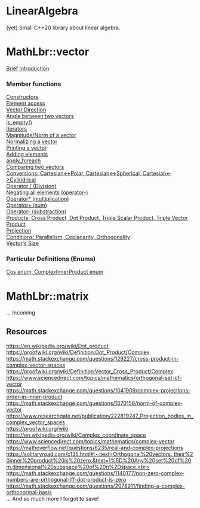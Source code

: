 # LinearAlgebra
(yet) Small C++20 library about linear algebra.

# MathLbr::vector
<a href="https://github.com/SoWeBegin/LinearAlgebra/blob/main/documentation/vector/vector_general.md">Brief Introduction</a></br>
### Member functions
<a href="https://github.com/SoWeBegin/LinearAlgebra/blob/main/documentation/vector/vector_constructors.md">Constructors</a><br>
<a href="https://github.com/SoWeBegin/LinearAlgebra/blob/main/documentation/vector/elementAccess.md">Element access</a><br>
<a href="https://github.com/SoWeBegin/LinearAlgebra/blob/main/documentation/vector/directions.md">Vector Direction</a><br>
<a href="https://github.com/SoWeBegin/LinearAlgebra/blob/main/documentation/vector/angleBetween.md">Angle between two vectors</a><br>
<a href="https://github.com/SoWeBegin/LinearAlgebra/blob/main/documentation/vector/is_empty.md">is_empty()</a><br>
<a href="https://github.com/SoWeBegin/LinearAlgebra/blob/main/documentation/vector/iterators.md">Iterators</a><br>
<a href="https://github.com/SoWeBegin/LinearAlgebra/blob/main/documentation/vector/magnitude.md">Magnitude/Norm of a vector</a><br>
<a href="https://github.com/SoWeBegin/LinearAlgebra/blob/main/documentation/vector/normalize.md">Normalizing a vector</a><br>
<a href="https://github.com/SoWeBegin/LinearAlgebra/blob/main/documentation/vector/operator%3C%3C.md">Printing a vector</a><br>
<a href="https://github.com/SoWeBegin/LinearAlgebra/blob/main/documentation/vector/add.md">Adding elements</a><br>
<a href="https://github.com/SoWeBegin/LinearAlgebra/blob/main/documentation/vector/apply_foreach.md">apply_foreach</a><br>
<a href="https://github.com/SoWeBegin/LinearAlgebra/blob/main/documentation/vector/comparisionOp.md">Comparing two vectors</a><br>
<a href="https://github.com/SoWeBegin/LinearAlgebra/blob/main/documentation/vector/conversions.md">Conversions: Cartesian<->Polar, Cartesian<->Spherical, Cartesian<->Cylindrical</a><br>
<a href="https://github.com/SoWeBegin/LinearAlgebra/blob/main/documentation/vector/divisionOp.md">Operator / (Division)</a><br>
<a href="https://github.com/SoWeBegin/LinearAlgebra/blob/main/documentation/vector/negate.md">Negating all elements (operator-)</a><br>
<a href="https://github.com/SoWeBegin/LinearAlgebra/blob/main/documentation/vector/operator*%3D.md">Operator* (multiplication)</a><br>
<a href="https://github.com/SoWeBegin/LinearAlgebra/blob/main/documentation/vector/operator%2B%3D.md">Operator+ (sum)</a><br>
<a href="https://github.com/SoWeBegin/LinearAlgebra/blob/main/documentation/vector/operator-%3D.md">Operator- (substraction)</a><br>
<a href="https://github.com/SoWeBegin/LinearAlgebra/blob/main/documentation/vector/products.md">Products: Cross Product, Dot Product, Triple Scalar Product, Triple Vector Product</a><br>
<a href="https://github.com/SoWeBegin/LinearAlgebra/blob/main/documentation/vector/projections.md">Projection</a><br>
<a href="https://github.com/SoWeBegin/LinearAlgebra/blob/main/documentation/vector/similarityChecks.md">Conditions: Parallelism, Coplanarity, Orthogonality</a><br>
<a href="https://github.com/SoWeBegin/LinearAlgebra/blob/main/documentation/vector/size.md">Vector's Size</a><br>

### Particular Definitions (Enums)
<a href="https://github.com/SoWeBegin/LinearAlgebra/blob/main/documentation/vector/definitions.md">Cos enum, ComplexInnerProduct enum</a><br>

# MathLbr::matrix
... Incoming

## Resources
https://en.wikipedia.org/wiki/Dot_product<br>
https://proofwiki.org/wiki/Definition:Dot_Product/Complex<br>
https://math.stackexchange.com/questions/129227/cross-product-in-complex-vector-spaces<br>
https://proofwiki.org/wiki/Definition:Vector_Cross_Product/Complex<br>
https://www.sciencedirect.com/topics/mathematics/orthogonal-set-of-vector<br>
https://math.stackexchange.com/questions/1041909/complex-projections-order-in-inner-product<br>
https://math.stackexchange.com/questions/1670156/norm-of-complex-vector<br>
https://www.researchgate.net/publication/222819247_Projection_bodies_in_complex_vector_spaces<br>
https://proofwiki.org/wiki<br>
https://en.wikipedia.org/wiki/Complex_coordinate_space<br>
https://www.sciencedirect.com/topics/mathematics/complex-vector<br>
https://mathoverflow.net/questions/6235/real-and-complex-projections<br>
https://solitaryroad.com/c135.html#:~:text=Orthogonal%20vectors.,their%20inner%20product%20is%20zero.&text=1%5D%20Any%20set%20of%20m,dimensional%20subspace%20of%20n%2Dspace.<br>
https://math.stackexchange.com/questions/1140177/non-zero-complex-numbers-are-orthogonal-iff-dot-product-is-zero<br>
https://math.stackexchange.com/questions/2078911/finding-a-complex-orthonormal-basis<br>
... And so much more I forgot to save!




